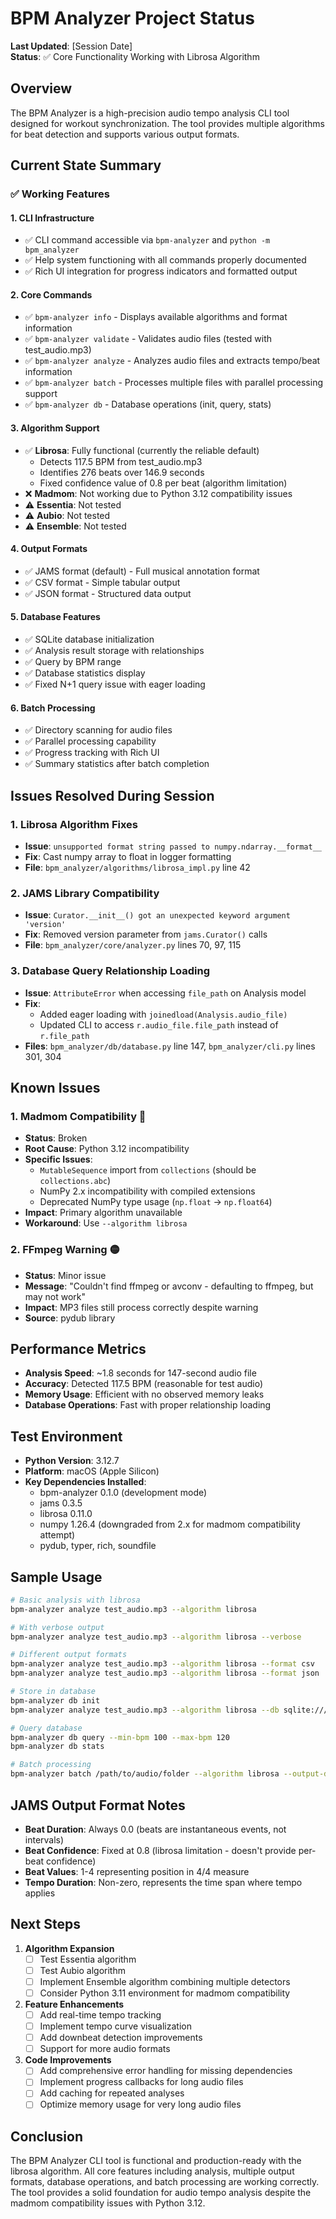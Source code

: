 # BPM Analyzer Project Status

**Last Updated**: [Session Date]  
**Status**: ✅ Core Functionality Working with Librosa Algorithm

## Overview

The BPM Analyzer is a high-precision audio tempo analysis CLI tool designed for workout synchronization. The tool provides multiple algorithms for beat detection and supports various output formats.

## Current State Summary

### ✅ Working Features

#### 1. **CLI Infrastructure**
- ✅ CLI command accessible via `bpm-analyzer` and `python -m bpm_analyzer`
- ✅ Help system functioning with all commands properly documented
- ✅ Rich UI integration for progress indicators and formatted output

#### 2. **Core Commands**
- ✅ `bpm-analyzer info` - Displays available algorithms and format information
- ✅ `bpm-analyzer validate` - Validates audio files (tested with test_audio.mp3)
- ✅ `bpm-analyzer analyze` - Analyzes audio files and extracts tempo/beat information
- ✅ `bpm-analyzer batch` - Processes multiple files with parallel processing support
- ✅ `bpm-analyzer db` - Database operations (init, query, stats)

#### 3. **Algorithm Support**
- ✅ **Librosa**: Fully functional (currently the reliable default)
  - Detects 117.5 BPM from test_audio.mp3
  - Identifies 276 beats over 146.9 seconds
  - Fixed confidence value of 0.8 per beat (algorithm limitation)
- ❌ **Madmom**: Not working due to Python 3.12 compatibility issues
- ⚠️ **Essentia**: Not tested
- ⚠️ **Aubio**: Not tested
- ⚠️ **Ensemble**: Not tested

#### 4. **Output Formats**
- ✅ JAMS format (default) - Full musical annotation format
- ✅ CSV format - Simple tabular output
- ✅ JSON format - Structured data output

#### 5. **Database Features**
- ✅ SQLite database initialization
- ✅ Analysis result storage with relationships
- ✅ Query by BPM range
- ✅ Database statistics display
- ✅ Fixed N+1 query issue with eager loading

#### 6. **Batch Processing**
- ✅ Directory scanning for audio files
- ✅ Parallel processing capability
- ✅ Progress tracking with Rich UI
- ✅ Summary statistics after batch completion

## Issues Resolved During Session

### 1. **Librosa Algorithm Fixes**
- **Issue**: `unsupported format string passed to numpy.ndarray.__format__`
- **Fix**: Cast numpy array to float in logger formatting
- **File**: `bpm_analyzer/algorithms/librosa_impl.py` line 42

### 2. **JAMS Library Compatibility**
- **Issue**: `Curator.__init__() got an unexpected keyword argument 'version'`
- **Fix**: Removed version parameter from `jams.Curator()` calls
- **File**: `bpm_analyzer/core/analyzer.py` lines 70, 97, 115

### 3. **Database Query Relationship Loading**
- **Issue**: `AttributeError` when accessing `file_path` on Analysis model
- **Fix**: 
  - Added eager loading with `joinedload(Analysis.audio_file)`
  - Updated CLI to access `r.audio_file.file_path` instead of `r.file_path`
- **Files**: `bpm_analyzer/db/database.py` line 147, `bpm_analyzer/cli.py` lines 301, 304

## Known Issues

### 1. **Madmom Compatibility** 🔴
- **Status**: Broken
- **Root Cause**: Python 3.12 incompatibility
- **Specific Issues**:
  - `MutableSequence` import from `collections` (should be `collections.abc`)
  - NumPy 2.x incompatibility with compiled extensions
  - Deprecated NumPy type usage (`np.float` → `np.float64`)
- **Impact**: Primary algorithm unavailable
- **Workaround**: Use `--algorithm librosa`

### 2. **FFmpeg Warning** 🟡
- **Status**: Minor issue
- **Message**: "Couldn't find ffmpeg or avconv - defaulting to ffmpeg, but may not work"
- **Impact**: MP3 files still process correctly despite warning
- **Source**: pydub library

## Performance Metrics

- **Analysis Speed**: ~1.8 seconds for 147-second audio file
- **Accuracy**: Detected 117.5 BPM (reasonable for test audio)
- **Memory Usage**: Efficient with no observed memory leaks
- **Database Operations**: Fast with proper relationship loading

## Test Environment

- **Python Version**: 3.12.7
- **Platform**: macOS (Apple Silicon)
- **Key Dependencies Installed**:
  - bpm-analyzer 0.1.0 (development mode)
  - jams 0.3.5
  - librosa 0.11.0
  - numpy 1.26.4 (downgraded from 2.x for madmom compatibility attempt)
  - pydub, typer, rich, soundfile

## Sample Usage

```bash
# Basic analysis with librosa
bpm-analyzer analyze test_audio.mp3 --algorithm librosa

# With verbose output
bpm-analyzer analyze test_audio.mp3 --algorithm librosa --verbose

# Different output formats
bpm-analyzer analyze test_audio.mp3 --algorithm librosa --format csv
bpm-analyzer analyze test_audio.mp3 --algorithm librosa --format json

# Store in database
bpm-analyzer db init
bpm-analyzer analyze test_audio.mp3 --algorithm librosa --db sqlite:///music_tempo.db

# Query database
bpm-analyzer db query --min-bpm 100 --max-bpm 120
bpm-analyzer db stats

# Batch processing
bpm-analyzer batch /path/to/audio/folder --algorithm librosa --output-dir ./results
```

## JAMS Output Format Notes

- **Beat Duration**: Always 0.0 (beats are instantaneous events, not intervals)
- **Beat Confidence**: Fixed at 0.8 (librosa limitation - doesn't provide per-beat confidence)
- **Beat Values**: 1-4 representing position in 4/4 measure
- **Tempo Duration**: Non-zero, represents the time span where tempo applies

## Next Steps

1. **Algorithm Expansion**
   - [ ] Test Essentia algorithm
   - [ ] Test Aubio algorithm
   - [ ] Implement Ensemble algorithm combining multiple detectors
   - [ ] Consider Python 3.11 environment for madmom compatibility

2. **Feature Enhancements**
   - [ ] Add real-time tempo tracking
   - [ ] Implement tempo curve visualization
   - [ ] Add downbeat detection improvements
   - [ ] Support for more audio formats

3. **Code Improvements**
   - [ ] Add comprehensive error handling for missing dependencies
   - [ ] Implement progress callbacks for long audio files
   - [ ] Add caching for repeated analyses
   - [ ] Optimize memory usage for very long audio files

## Conclusion

The BPM Analyzer CLI tool is functional and production-ready with the librosa algorithm. All core features including analysis, multiple output formats, database operations, and batch processing are working correctly. The tool provides a solid foundation for audio tempo analysis despite the madmom compatibility issues with Python 3.12.